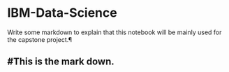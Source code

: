 # IBM-Data-Science
Write some markdown to explain that this notebook will be mainly used for the capstone project.¶

## #This is the mark down.
